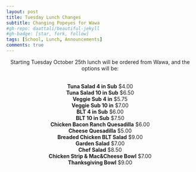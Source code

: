 ```yaml
---
layout: post
title: Tuesday Lunch Changes
subtitle: Changing Popeyes for Wawa
#gh-repo: daattali/beautiful-jekyll
#gh-badge: [star, fork, follow]
tags: [School, Lunch, Announcements]
comments: true
---
```


<center>

Starting Tuesday October 25th lunch will be ordered from Wawa, and the options will be:<br /><br />

**Tuna Salad 4 in Sub**  $4.00<br />
**Tuna Salad 10 in Sub**  $6.50<br />
**Veggie Sub 4 in**  $5.75<br />
**Veggie Sub 10 in**  $7.00<br />
**BLT 4 in Sub** $6.00<br />
**BLT 10 in Sub**  $7.50<br />
**Chicken Bacon Ranch Quesadilla**  $6.00<br />
**Cheese Quesadilla**  $5.00<br />
**Breaded Chicken BLT Salad**  $9.00<br />
**Garden Salad**  $7.00<br />
**Chef Salad**  $8.50<br />
**Chicken Strip & Mac&Cheese Bowl**  $7.00<br />
**Thanksgiving Bowl**  $9.00